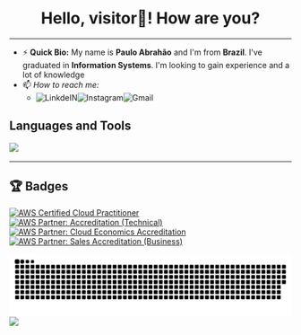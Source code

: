 
<h1 align="center"> Hello, visitor👋! How are you? </h1>

<hr>

- ⚡ <strong>Quick Bio:</strong> My name is <strong>Paulo Abrahão</strong> and I'm from <strong>Brazil</strong>. I've graduated in <strong>Information Systems</strong>. I'm looking to gain experience and a lot of knowledge
- 📫 _How to reach me:_  
    - <a target="_blank" href="https://www.linkedin.com/in/paulo-abrah%C3%A3o-841445206/">
        <img align="left" alt="LinkdeIN"  src="https://img.shields.io/badge/LinkedIn-0077B5?style=for-the-badge&logo=linkedin&logoColor=white" />
      </a>  <a target="_blank" href="https://www.instagram.com/paulo_abh/?hl=pt-br">
                <img align="left" alt="Instagram" src="https://img.shields.io/badge/Instagram-E4405F?style=for-the-badge&logo=instagram&logoColor=white" />
              </a>    <a target="_blank" href="mailto:dev.pauloabh@gmail.com">
                        <img align="left" alt="Gmail" src="https://img.shields.io/badge/Gmail-D14836?style=for-the-badge&logo=gmail&logoColor=white" />
                      </a>
 
  
 
<h2> <strong> Languages and Tools </strong> </h2>
<div align="left">   
    <a href="https://skillicons.dev">
        <img src="https://skillicons.dev/icons?i=js,ts,react,nextjs,graphql,mongodb,nodejs,jest,py,wordpress,figma,aws,firebase,netlify,tailwind" />
    </a>
</div>

<hr>

## 🏆 Badges
[![AWS Certified Cloud Practitioner](https://images.credly.com/size/100x100/images/00634f82-b07f-4bbd-a6bb-53de397fc3a6/image.png)](https://www.credly.com/badges/61464eca-75b1-4956-bc79-a6f040025e36/public_url")
[![AWS Partner: Accreditation (Technical)](https://images.credly.com/size/110x110/images/a253b994-caa6-4dd1-bf0e-434dd012b1f6/image.png)](https://www.credly.com/badges/8a9d9bfd-3db9-4072-85b9-b9e669bc4c32/public_url")
[![AWS Partner: Cloud Economics Accreditation](https://images.credly.com/size/110x110/images/9dc6345e-db80-44de-bb44-0c78775e53fa/image.png)](https://www.credly.com/badges/b222536f-4c49-40ad-8081-18dcb1b8f736/public_url")
[![AWS Partner: Sales Accreditation (Business)](https://images.credly.com/size/110x110/images/87df3ac8-1afb-4bdc-80ee-bef9f8cb65d6/image.png)](https://www.credly.com/badges/7ea54717-d615-43b6-b6a4-ae38098b759e/public_url")



![Snake animation](https://github.com/PauloAbrahao/PauloAbrahao/blob/output/github-contribution-grid-snake.svg)
![](https://komarev.com/ghpvc/?username=PauloAbrahao&color=006bed)
